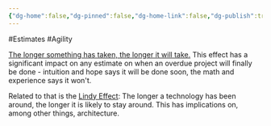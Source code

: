 ```yaml
---
{"dg-home":false,"dg-pinned":false,"dg-home-link":false,"dg-publish":true,"tags":["dgblip"],"created-date":"2020-07-09T00:00:00","disabled rules":["yaml-title","yaml-title-alias","file-name-heading"],"title":"philipp @ 2020-07-09","dg-permalink":"2020/07/09/the-longer-something-takes/","updated-date":"2025-04-30T22:27:35","dg-path":"blips/2020-07-09-the-longer-something-takes.md","permalink":"/2020/07/09/the-longer-something-takes/","dgPassFrontmatter":true}
---
```



#Estimates #Agility

[The longer something has taken, the longer it will
take.](https://www.johndcook.com/blog/2015/12/21/power-law-projects/) This
effect has a significant impact on any estimate on when an overdue project will
finally be done - intuition and hope says it will be done soon, the math and
experience says it won't.

Related to that is the [Lindy
Effect](https://www.johndcook.com/blog/2012/12/17/the-lindy-effect/): The longer
a technology has been around, the longer it is likely to stay around. This has
implications on, among other things, architecture.



